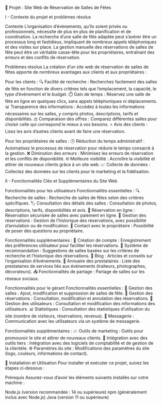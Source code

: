 🎉 Projet : Site Web de Réservation de Salles de Fêtes

I - Contexte du projet et problèmes résolus

Contexte
L’organisation d’événements, qu’ils soient privés ou professionnels, nécessite de plus en plus de planification et de coordination. La recherche d’une salle de fête adaptée peut s’avérer être un processus long et fastidieux, impliquant de nombreux appels téléphoniques et des visites sur place. La gestion manuelle des réservations de salles de fête peut être un véritable casse-tête pour les propriétaires, entraînant des erreurs et des conflits de réservation.

Problèmes résolus
La création d’un site web de réservation de salles de fêtes apporte de nombreux avantages aux clients et aux propriétaires :

Pour les clients :
🔍 Facilité de recherche : Recherchez facilement des salles de fête en fonction de divers critères tels que l’emplacement, la capacité, le type d’événement et le budget.
⏱️ Gain de temps : Réservez une salle de fête en ligne en quelques clics, sans appels téléphoniques ni déplacements.
📊 Transparence des informations : Accédez à toutes les informations nécessaires sur les salles, y compris photos, descriptions, tarifs et disponibilités.
⚖️ Comparaison des offres : Comparez différentes salles pour choisir celle qui correspond le mieux à vos besoins.
⭐ Avis des clients : Lisez les avis d’autres clients avant de faire une réservation.

Pour les propriétaires de salles :
🕒 Réduction du temps administratif : Automatisez le processus de réservation pour réduire le temps consacré à la gestion.
❌ Diminution des erreurs : Minimisez les erreurs de réservation et les conflits de disponibilité.
🌐 Meilleure visibilité : Accroître la visibilité et attirer de nouveaux clients grâce à un site web.
📈 Collecte de données : Collectez des données sur les clients pour le marketing et la fidélisation.

II - Fonctionnalités Clés et Supplémentaires du Site Web

Fonctionnalités pour les utilisateurs
Fonctionnalités essentielles :
🔍 Recherche de salles : Recherche de salles de fêtes selon des critères spécifiques.
🏷️ Consultation des détails des salles : Consultation de photos, descriptions, tarifs, disponibilités et avis.
🛒 Réservation en ligne : Réservation sécurisée de salles avec paiement en ligne.
📅 Gestion des réservations : Gestion de l’historique des réservations, avec possibilité d’annulation ou de modification.
💬 Contact avec le propriétaire : Possibilité de poser des questions au propriétaire.

Fonctionnalités supplémentaires :
👤 Création de compte : Enregistrement des préférences utilisateur pour faciliter les réservations.
🤖 Système de recommandation : Suggestions de salles basées sur les critères de recherche et l’historique des réservations.
📝 Blog : Articles et conseils sur l’organisation d’événements.
📒 Annuaire des prestataires : Liste des prestataires de services liés aux événements (traiteurs, photographes, décorateurs).
📤 Fonctionnalités de partage : Partage de salles sur les réseaux sociaux.

Fonctionnalités pour le gérant
Fonctionnalités essentielles :
🏢 Gestion des salles : Ajout, modification et suppression de salles de fête.
📅 Gestion des réservations : Consultation, modification et annulation des réservations.
👥 Gestion des utilisateurs : Consultation et modification des informations des utilisateurs.
📊 Statistiques : Consultation des statistiques d’utilisation du site (nombre de visiteurs, réservations, revenus).
💬 Messagerie : Communication avec les utilisateurs via un système de messagerie.

Fonctionnalités supplémentaires :
📈 Outils de marketing : Outils pour promouvoir le site et attirer de nouveaux clients.
🔗 Intégration avec des outils tiers : Intégration avec des logiciels de comptabilité et de gestion de la clientèle.
⚙️ Paramètres du site : Modifications des paramètres du site (logo, couleurs, informations de contact).

🚀 Installation et Utilisation
Pour installer et exécuter ce projet, suivez les étapes ci-dessous :

Prérequis
Assurez-vous d’avoir les éléments suivants installés sur votre machine :

Node.js (version recommandée : 14 ou supérieure)
npm (généralement inclus avec Node.js)
Java (version 11 ou supérieure)
